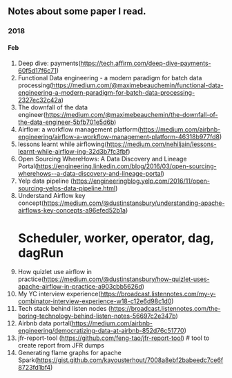 ## Notes about some paper I read.


### 2018
#### Feb
1. Deep dive: payments(https://tech.affirm.com/deep-dive-payments-60f5d17f6c71)
2. Functional Data engineering - a modern paradigm for batch data processing(https://medium.com/@maximebeauchemin/functional-data-engineering-a-modern-paradigm-for-batch-data-processing-2327ec32c42a)
3. The downfall of the data engineer(https://medium.com/@maximebeauchemin/the-downfall-of-the-data-engineer-5bfb701e5d6b)
4. Airflow: a workflow management platform(https://medium.com/airbnb-engineering/airflow-a-workflow-management-platform-46318b977fd8)
5. lessons learnt while airflowing(https://medium.com/nehiljain/lessons-learnt-while-airflow-ing-32d3b7fc3fbf)
6. Open Sourcing WhereHows: A Data Discovery and Lineage Portal(https://engineering.linkedin.com/blog/2016/03/open-sourcing-wherehows--a-data-discovery-and-lineage-portal)
7. Yelp data pipeline (https://engineeringblog.yelp.com/2016/11/open-sourcing-yelps-data-pipeline.html)
8. Understand Airflow key concept(https://medium.com/@dustinstansbury/understanding-apache-airflows-key-concepts-a96efed52b1a)
   # Scheduler, worker, operator, dag, dagRun
9. How quizlet use airflow in practice(https://medium.com/@dustinstansbury/how-quizlet-uses-apache-airflow-in-practice-a903cbb5626d)
10. My YC interview experience(https://broadcast.listennotes.com/my-y-combinator-interview-experience-w18-c12e6d98c1d0)
11. Tech stack behind listen nodes (https://broadcast.listennotes.com/the-boring-technology-behind-listen-notes-56697c2e347b)
12. Airbnb data portal(https://medium.com/airbnb-engineering/democratizing-data-at-airbnb-852d76c51770)
13. jfr-report-tool (https://github.com/feng-tao/jfr-report-tool) # tool to create report from JFR dumps
14. Generating flame graphs for apache Spark(https://gist.github.com/kayousterhout/7008a8ebf2babeedc7ce6f8723fd1bf4)
